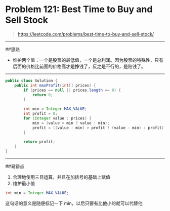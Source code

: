 # Problem 121: Best Time to Buy and Sell Stock


> https://leetcode.com/problems/best-time-to-buy-and-sell-stock/

---------
##思路
* 维护两个值：一个是股票的最低值，一个是总利润。因为股票的特殊性，只有后面的价格比前面的价格高才是挣钱了，反之是不行的，是赔钱了。

-----------
```java
public class Solution {
    public int maxProfit(int[] prices) {
        if (prices == null || prices.length == 0) {
            return 0;
        }
        
        int min = Integer.MAX_VALUE;
        int profit = 0;
        for (Integer value : prices) {
            min = (value < min ? value : min);
            profit = ((value - min) > profit ? (value - min) : profit);
        }
        
        return profit;
    }
}
```
----------
##易错点
1. 合理地使用三目运算，并且在加括号的基础上赋值
2. 维护最小值
```java
int min = Integer.MAX_VALUE;
```
这句话的意义是随便标记一下 min，以后只要有比他小的就可以代替他























